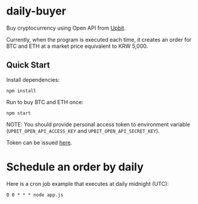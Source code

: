 # daily-buyer

Buy cryptocurrency using Open API from [Upbit](https://upbit.com/).

Currently, when the program is executed each time, it creates an order for BTC and ETH at a market price equivalent to KRW 5,000.

## Quick Start

Install dependencies:
```
npm install
```

Run to buy BTC and ETH once:
```
npm start
```

NOTE: You should provide personal access token to environment variable (`UPBIT_OPEN_API_ACCESS_KEY` and `UPBIT_OPEN_API_SECRET_KEY`).

Token can be issued [here](https://upbit.com/mypage/open_api_management).


# Schedule an order by daily

Here is a cron job example that executes at daily midnight (UTC):
```
0 0 * * * node app.js
```